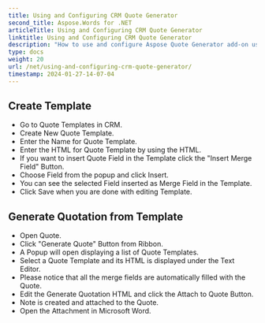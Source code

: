 ```yaml
---
title: Using and Configuring CRM Quote Generator
second_title: Aspose.Words for .NET
articleTitle: Using and Configuring CRM Quote Generator
linktitle: Using and Configuring CRM Quote Generator
description: "How to use and configure Aspose Quote Generator add-on using C#."
type: docs
weight: 20
url: /net/using-and-configuring-crm-quote-generator/
timestamp: 2024-01-27-14-07-04
---
```


## Create Template

- Go to Quote Templates in CRM.
- Create New Quote Template. 
- Enter the Name for Quote Template.
- Enter the HTML for Quote Template by using the HTML.
- If you want to insert Quote Field in the Template click the "Insert Merge Field" Button. 
- Choose Field from the popup and click Insert. 
- You can see the selected Field inserted as Merge Field in the Template. 
- Click Save when you are done with editing Template.

## Generate Quotation from Template

- Open Quote.
- Click "Generate Quote" Button from Ribbon. 
- A Popup will open displaying a list of Quote Templates.
- Select a Quote Template and its HTML is displayed under the Text Editor.
- Please notice that all the merge fields are automatically filled with the Quote. 
- Edit the Generate Quotation HTML and click the Attach to Quote Button. 
- Note is created and attached to the Quote. 
- Open the Attachment in Microsoft Word.
